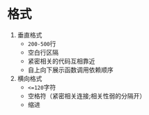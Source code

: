 # 格式
1. 垂直格式
   - `200-500`行
   - 空白行区隔
   - 紧密相关的代码互相靠近
   - 自上向下展示函数调用依赖顺序
2. 横向格式
   - `<=120`字符
   - 空格符（紧密相关连接;相关性弱的分隔开）
   - 缩进